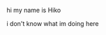 hi my name is Hiko

i don't know what im doing here 
<!---
HikoEmiko/HikoEmiko is a ✨ special ✨ repository because its `README.md` (this file) appears on your GitHub profile.
You can click the Preview link to take a look at your changes.
--->
